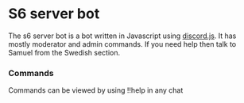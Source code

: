 # S6 server bot

The s6 server bot is a bot written in Javascript using [discord.js](https://github.com/hydrabolt/discord.js "discord.js library"). It has mostly moderator and admin commands. If you need help then talk to Samuel from the Swedish section.

### Commands

Commands can be viewed by using !!help in any chat
